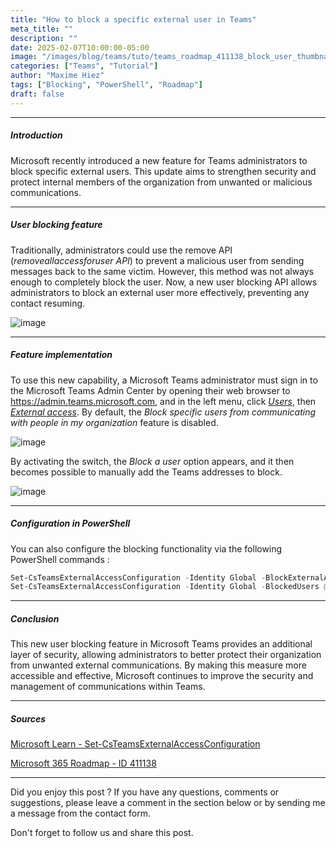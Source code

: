 ```yaml
---
title: "How to block a specific external user in Teams"
meta_title: ""
description: ""
date: 2025-02-07T10:00:00-05:00
image: "/images/blog/teams/tuto/teams_roadmap_411138_block_user_thumbnail.png"
categories: ["Teams", "Tutorial"]
author: "Maxime Hiez"
tags: ["Blocking", "PowerShell", "Roadmap"]
draft: false
---
```

---

##### Introduction
Microsoft recently introduced a new feature for Teams administrators to block specific external users. This update aims to strengthen security and protect internal members of the organization from unwanted or malicious communications.

---

##### User blocking feature
Traditionally, administrators could use the remove API (*removeallaccessforuser API*) to prevent a malicious user from sending messages back to the same victim. However, this method was not always enough to completely block the user. Now, a new user blocking API allows administrators to block an external user more effectively, preventing any contact resuming.

![image](/images/blog/teams/tuto/teams_roadmap_411138_block_user_001.png)

---

##### Feature implementation
To use this new capability, a Microsoft Teams administrator must sign in to the Microsoft Teams Admin Center by opening their web browser to https://admin.teams.microsoft.com, and in the left menu, click *<u>Users</u>*, then *<u>External access</u>*. By default, the *Block specific users from communicating with people in my organization* feature is disabled.

![image](/images/blog/teams/tuto/teams_roadmap_411138_block_user_002.png)

By activating the switch, the *Block a user* option appears, and it then becomes possible to manually add the Teams addresses to block.

![image](/images/blog/teams/tuto/teams_roadmap_411138_block_user_003.png)

---

##### Configuration in PowerShell
You can also configure the blocking functionality via the following PowerShell commands :
```powershell
Set-CsTeamsExternalAccessConfiguration -Identity Global -BlockExternalAccessUserAccess $true
Set-CsTeamsExternalAccessConfiguration -Identity Global -BlockedUsers @("user1@domain.com", "user2@domain.com")
```

---

##### Conclusion
This new user blocking feature in Microsoft Teams provides an additional layer of security, allowing administrators to better protect their organization from unwanted external communications. By making this measure more accessible and effective, Microsoft continues to improve the security and management of communications within Teams.

---

##### Sources
[Microsoft Learn - Set-CsTeamsExternalAccessConfiguration](https://learn.microsoft.com/en-us/powershell/module/teams/set-csteamsexternalaccessconfiguration?view=teams-ps)

[Microsoft 365 Roadmap - ID 411138](https://www.microsoft.com/en-us/microsoft-365/roadmap?filters=Microsoft%20Teams&searchterms=411138)

---


Did you enjoy this post ? If you have any questions, comments or suggestions, please leave a comment in the section below or by sending me a message from the contact form.

Don't forget to follow us and share this post.